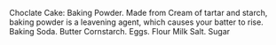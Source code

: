 Choclate Cake:
    Baking Powder. Made from Cream of tartar and starch, baking powder is a leavening agent, which causes your batter to rise. 
    Baking Soda. 
    Butter
    Cornstarch.
    Eggs. 
    Flour
    Milk
    Salt.
    Sugar
